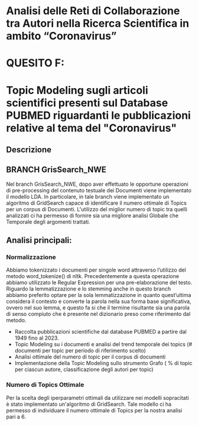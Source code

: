 # Analisi delle Reti di Collaborazione tra Autori nella Ricerca Scientifica in ambito “Coronavirus” #

# QUESITO F:

# Topic Modeling sugli articoli scientifici presenti sul Database PUBMED riguardanti le pubblicazioni relative al tema del "Coronavirus" #
## Descrizione
## BRANCH GrisSearch_NWE
Nel branch GrisSearch_NWE, dopo aver effettuato le opportune operazioni di pre-processing del contenuto testuale dei Documenti viene implementato il modello LDA.
In particolare, in tale branch viene implementato un algoritmo di GridSearch capace di identificare il numero ottimale di Topics per un corpus di Documenti.
L'utilizzo del miglior numero di topic tra quelli analizzati ci ha permesso di fornire sia una migliore analisi Globale che Temporale degli argomenti trattati.
## Analisi principali:
### Normalizzazione
Abbiamo tokenizzato i documenti per singole word attraverso l’utilizzo del metodo word_tokenize() di nltk. 
Precedentemente a questa operazione abbiamo utilizzato le Regular Expression per una pre-elaborazione del testo. 
Riguardo la lemmatizzazione e lo stemming anche in questo branch abbiamo preferito optare per la sola lemmatizzazione in quanto quest’ultima considera il contesto e converte la parola nella sua forma base significativa, ovvero nel suo lemma, e questo fa si che il termine risultante sia una parola di senso compiuto che è presente nel dizionario preso come riferimento dal metodo.
 * Raccolta pubblicazioni scientifiche dal database PUBMED a partire dal 1949 fino al 2023.
 * Topic Modeling su i documenti e analisi del trend temporale dei topics (# documenti per topic per periodo di riferimento scelto)
 * Analisi ottimale del numero di topic per il corpus di documenti
 * Implementazione della Topic Modeling sullo strumento Grafo ( % di topic per ciascun autore, classificazione degli autori per topic)
### Numero di Topics Ottimale
Per la scelta degli iperparametri ottimali da utilizzare nei modelli sopracitati è stato implementato un'algoritmo di GridSearch.
Tale modello ci ha permesso di individuare il numero ottimale di Topics per la nostra analisi pari a 6.

